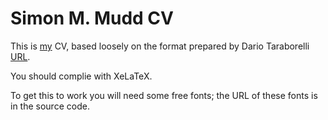 Simon M. Mudd CV
=============================

This is [my](http://www.geos.ed.ac.uk/homes/smudd) CV, based loosely on the format prepared by Dario Taraborelli
[URL](http://nitens.org/taraborelli/cvtex). 

You should complie with XeLaTeX.

To get this to work you will need some free fonts; the URL of these fonts is in the source code. 